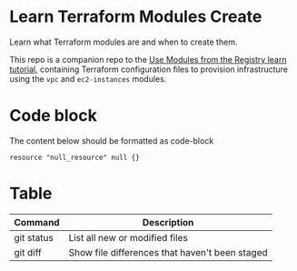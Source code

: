 # Learn Terraform Modules Create

Learn what Terraform modules are and when to create them.

This repo is a companion repo to the [Use Modules from the Registry learn tutorial](https://learn.hashicorp.com/tutorials/terraform/module-use?in=terraform/modules), containing Terraform configuration files to provision infrastructure using the `vpc` and `ec2-instances` modules.


# Code block
The content below should be formatted as code-block

```hcl
resource "null_resource" null {}
```


# Table
| Command | Description |
| --- | --- |
| git status | List all new or modified files |
| git diff | Show file differences that haven't been staged |
